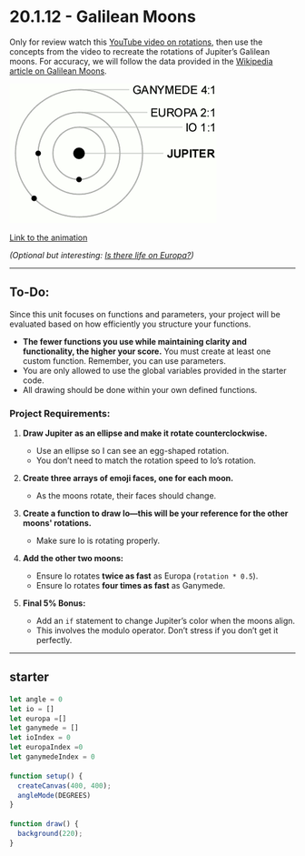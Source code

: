 # 20.1.12 - Galilean Moons  

Only for review watch this [YouTube video on rotations](https://www.youtube.com/watch?v=o9sgjuh-CBM&ab_channel=TheCodingTrain), then use the concepts from the video to recreate the rotations of Jupiter’s Galilean moons. For accuracy, we will follow the data provided in the [Wikipedia article on Galilean Moons](https://en.wikipedia.org/wiki/Galilean_moons).  

![moons](https://github.com/BHCSSD/20.1/blob/main/images/Galilean_moon_Laplace_resonance_animation_2.gif)  

[Link to the animation]([https://en.wikipedia.org/wiki/Galilean_moons#/media/File:Galilean_moon_Laplace_resonance_animation_2.gif](https://en.wikipedia.org/wiki/Galilean_moons#Orbit_animations))  

*(Optional but interesting: [Is there life on Europa?](https://youtu.be/DJO_9auJhJQ?si=VXpTMMX5woB8e_Ho))*  

---

## To-Do:  

Since this unit focuses on functions and parameters, your project will be evaluated based on how efficiently you structure your functions.  

- **The fewer functions you use while maintaining clarity and functionality, the higher your score.** You must create at least one custom function. Remember, you can use parameters.  
- You are only allowed to use the global variables provided in the starter code.  
- All drawing should be done within your own defined functions.  

### Project Requirements:  

1. **Draw Jupiter as an ellipse and make it rotate counterclockwise.**  
   - Use an ellipse so I can see an egg-shaped rotation.  
   - You don’t need to match the rotation speed to Io’s rotation.  

2. **Create three arrays of emoji faces, one for each moon.**  
   - As the moons rotate, their faces should change.  

3. **Create a function to draw Io—this will be your reference for the other moons' rotations.**  
   - Make sure Io is rotating properly.  

4. **Add the other two moons:**  
   - Ensure Io rotates **twice as fast** as Europa (`rotation * 0.5`).  
   - Ensure Io rotates **four times as fast** as Ganymede.  

5. **Final 5% Bonus:**  
   - Add an `if` statement to change Jupiter’s color when the moons align.  
   - This involves the modulo operator. Don’t stress if you don’t get it perfectly.  

---


## starter 
```js
let angle = 0
let io = []
let europa =[]
let ganymede = []
let ioIndex = 0
let europaIndex =0
let ganymedeIndex = 0

function setup() {
  createCanvas(400, 400);
  angleMode(DEGREES)
}

function draw() {
  background(220);
}
```
